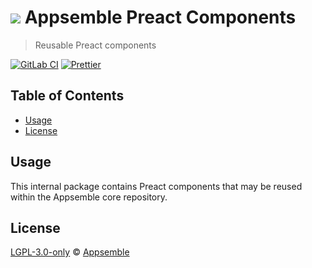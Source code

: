 # ![](https://gitlab.com/appsemble/appsemble/-/raw/0.32.1-test.9/config/assets/logo.svg) Appsemble Preact Components

> Reusable Preact components

[![GitLab CI](https://gitlab.com/appsemble/appsemble/badges/0.32.1-test.9/pipeline.svg)](https://gitlab.com/appsemble/appsemble/-/releases/0.32.1-test.9)
[![Prettier](https://img.shields.io/badge/code_style-prettier-ff69b4.svg)](https://prettier.io)

## Table of Contents

- [Usage](#usage)
- [License](#license)

## Usage

This internal package contains Preact components that may be reused within the Appsemble core
repository.

## License

[LGPL-3.0-only](https://gitlab.com/appsemble/appsemble/-/blob/0.32.1-test.9/LICENSE.md) ©
[Appsemble](https://appsemble.com)
